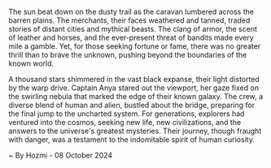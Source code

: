 
The sun beat down on the dusty trail as the caravan lumbered across the barren plains. The merchants, their faces weathered and tanned, traded stories of distant cities and mythical beasts.  The clang of armor, the scent of leather and horses, and the ever-present threat of bandits made every mile a gamble. Yet, for those seeking fortune or fame, there was no greater thrill than to brave the unknown, pushing beyond the boundaries of the known world. 

A thousand stars shimmered in the vast black expanse, their light distorted by the warp drive.  Captain Anya stared out the viewport, her gaze fixed on the swirling nebula that marked the edge of their known galaxy. The crew, a diverse blend of human and alien, bustled about the bridge, preparing for the final jump to the uncharted system.  For generations, explorers had ventured into the cosmos, seeking new life, new civilizations, and the answers to the universe's greatest mysteries. Their journey, though fraught with danger, was a testament to the indomitable spirit of human curiosity. 

~ By Hozmi - 08 October 2024
